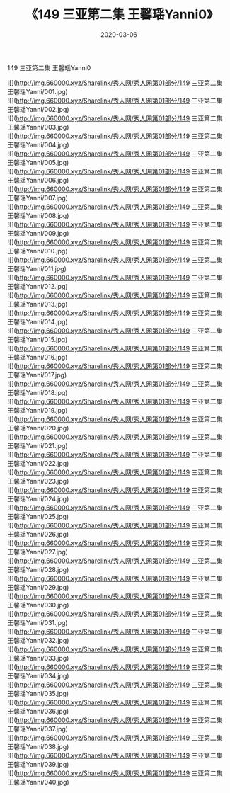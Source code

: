﻿---
layout: post
title:  《149 三亚第二集 王馨瑶Yanni0》
date:   2020-03-06
img: http://img.660000.xyz/Sharelink/秀人网/秀人网第01部分/149 三亚第二集 王馨瑶Yanni0/000.jpg
categories: [美女, 清纯, 唯美]
---

149 三亚第二集 王馨瑶Yanni0

  ![](http://img.660000.xyz/Sharelink/秀人网/秀人网第01部分/149 三亚第二集 王馨瑶Yanni/001.jpg) <br> ![](http://img.660000.xyz/Sharelink/秀人网/秀人网第01部分/149 三亚第二集 王馨瑶Yanni/002.jpg) <br> ![](http://img.660000.xyz/Sharelink/秀人网/秀人网第01部分/149 三亚第二集 王馨瑶Yanni/003.jpg) <br> ![](http://img.660000.xyz/Sharelink/秀人网/秀人网第01部分/149 三亚第二集 王馨瑶Yanni/004.jpg) <br> ![](http://img.660000.xyz/Sharelink/秀人网/秀人网第01部分/149 三亚第二集 王馨瑶Yanni/005.jpg) <br> ![](http://img.660000.xyz/Sharelink/秀人网/秀人网第01部分/149 三亚第二集 王馨瑶Yanni/006.jpg) <br> ![](http://img.660000.xyz/Sharelink/秀人网/秀人网第01部分/149 三亚第二集 王馨瑶Yanni/007.jpg) <br> ![](http://img.660000.xyz/Sharelink/秀人网/秀人网第01部分/149 三亚第二集 王馨瑶Yanni/008.jpg) <br> ![](http://img.660000.xyz/Sharelink/秀人网/秀人网第01部分/149 三亚第二集 王馨瑶Yanni/009.jpg) <br> ![](http://img.660000.xyz/Sharelink/秀人网/秀人网第01部分/149 三亚第二集 王馨瑶Yanni/010.jpg) <br> ![](http://img.660000.xyz/Sharelink/秀人网/秀人网第01部分/149 三亚第二集 王馨瑶Yanni/011.jpg) <br> ![](http://img.660000.xyz/Sharelink/秀人网/秀人网第01部分/149 三亚第二集 王馨瑶Yanni/012.jpg) <br> ![](http://img.660000.xyz/Sharelink/秀人网/秀人网第01部分/149 三亚第二集 王馨瑶Yanni/013.jpg) <br> ![](http://img.660000.xyz/Sharelink/秀人网/秀人网第01部分/149 三亚第二集 王馨瑶Yanni/014.jpg) <br> ![](http://img.660000.xyz/Sharelink/秀人网/秀人网第01部分/149 三亚第二集 王馨瑶Yanni/015.jpg) <br> ![](http://img.660000.xyz/Sharelink/秀人网/秀人网第01部分/149 三亚第二集 王馨瑶Yanni/016.jpg) <br> ![](http://img.660000.xyz/Sharelink/秀人网/秀人网第01部分/149 三亚第二集 王馨瑶Yanni/017.jpg) <br> ![](http://img.660000.xyz/Sharelink/秀人网/秀人网第01部分/149 三亚第二集 王馨瑶Yanni/018.jpg) <br> ![](http://img.660000.xyz/Sharelink/秀人网/秀人网第01部分/149 三亚第二集 王馨瑶Yanni/019.jpg) <br> ![](http://img.660000.xyz/Sharelink/秀人网/秀人网第01部分/149 三亚第二集 王馨瑶Yanni/020.jpg) <br> ![](http://img.660000.xyz/Sharelink/秀人网/秀人网第01部分/149 三亚第二集 王馨瑶Yanni/021.jpg) <br> ![](http://img.660000.xyz/Sharelink/秀人网/秀人网第01部分/149 三亚第二集 王馨瑶Yanni/022.jpg) <br> ![](http://img.660000.xyz/Sharelink/秀人网/秀人网第01部分/149 三亚第二集 王馨瑶Yanni/023.jpg) <br> ![](http://img.660000.xyz/Sharelink/秀人网/秀人网第01部分/149 三亚第二集 王馨瑶Yanni/024.jpg) <br> ![](http://img.660000.xyz/Sharelink/秀人网/秀人网第01部分/149 三亚第二集 王馨瑶Yanni/025.jpg) <br> ![](http://img.660000.xyz/Sharelink/秀人网/秀人网第01部分/149 三亚第二集 王馨瑶Yanni/026.jpg) <br> ![](http://img.660000.xyz/Sharelink/秀人网/秀人网第01部分/149 三亚第二集 王馨瑶Yanni/027.jpg) <br> ![](http://img.660000.xyz/Sharelink/秀人网/秀人网第01部分/149 三亚第二集 王馨瑶Yanni/028.jpg) <br> ![](http://img.660000.xyz/Sharelink/秀人网/秀人网第01部分/149 三亚第二集 王馨瑶Yanni/029.jpg) <br> ![](http://img.660000.xyz/Sharelink/秀人网/秀人网第01部分/149 三亚第二集 王馨瑶Yanni/030.jpg) <br> ![](http://img.660000.xyz/Sharelink/秀人网/秀人网第01部分/149 三亚第二集 王馨瑶Yanni/031.jpg) <br> ![](http://img.660000.xyz/Sharelink/秀人网/秀人网第01部分/149 三亚第二集 王馨瑶Yanni/032.jpg) <br> ![](http://img.660000.xyz/Sharelink/秀人网/秀人网第01部分/149 三亚第二集 王馨瑶Yanni/033.jpg) <br> ![](http://img.660000.xyz/Sharelink/秀人网/秀人网第01部分/149 三亚第二集 王馨瑶Yanni/034.jpg) <br> ![](http://img.660000.xyz/Sharelink/秀人网/秀人网第01部分/149 三亚第二集 王馨瑶Yanni/035.jpg) <br> ![](http://img.660000.xyz/Sharelink/秀人网/秀人网第01部分/149 三亚第二集 王馨瑶Yanni/036.jpg) <br> ![](http://img.660000.xyz/Sharelink/秀人网/秀人网第01部分/149 三亚第二集 王馨瑶Yanni/037.jpg) <br> ![](http://img.660000.xyz/Sharelink/秀人网/秀人网第01部分/149 三亚第二集 王馨瑶Yanni/038.jpg) <br> ![](http://img.660000.xyz/Sharelink/秀人网/秀人网第01部分/149 三亚第二集 王馨瑶Yanni/039.jpg) <br> ![](http://img.660000.xyz/Sharelink/秀人网/秀人网第01部分/149 三亚第二集 王馨瑶Yanni/040.jpg) <br>